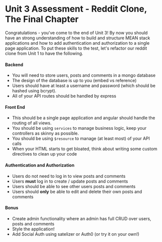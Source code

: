 # Unit 3 Assessment - Reddit Clone, The Final Chapter

Congratulations - you've come to the end of Unit 3! By now you should have an strong understanding of how to build and structure MEAN stack applications and how to add authentication and authorization to a single page application. To put these skills to the test, let's refactor our reddit clone from Unit 1 to have the following.

#### Backend
- You will need to store users, posts and comments in a mongo database
- The design of the database is up to you (embed vs reference)
- Users should have at least a username and password (which should be hashed using bcrypt).
- All of your API routes should be handled by express 

#### Front End
- This should be a single page application and angular should handle the routing of all views. 
- You should be using `services` to manage business logic, keep your controllers as skinny as possible.
- You should be using `$resource` to manage (at least most) of your API calls 
- When your HTML starts to get bloated, think about writing some custom directives to clean up your code

#### Authentication and Authorization
- Users do not need to log in to view posts and comments
- Users **must** log in to create / update posts and comments
- Users should be able to see other users posts and comments
- Users should **only** be able to edit and delete their own posts and comments

#### Bonus
- Create admin functionality where an admin has full CRUD over users, posts and comments
- Style the application!
- Add Social Auth using satelizer or Auth0 (or try it on your own!) 